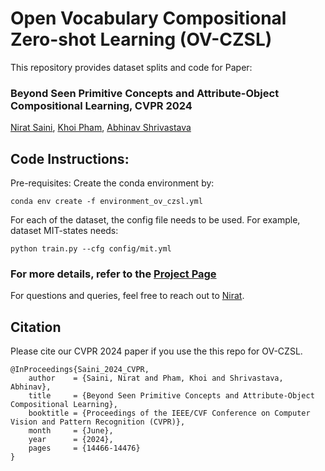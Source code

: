 # Open Vocabulary Compositional Zero-shot Learning (OV-CZSL) 
This repository provides dataset splits and code for Paper:
### Beyond Seen Primitive Concepts and Attribute-Object Compositional Learning, CVPR 2024
[Nirat Saini](https://scholar.google.com/citations?hl=en&view_op=list_works&gmla=AJsN-F4kgg1kbcLx0j2dkvo5bGoQb9BU8bNEaEkiOirw72JFqU1cdNGVo3r8KTG7pq0yHTgIZ1M6jqtUUbXRAz_6YPTAeJjMwA&user=VsTvk-8AAAAJ),
[Khoi Pham](https://scholar.google.com/citations?user=o7hS8EcAAAAJ&hl=en),
[Abhinav Shrivastava](http://www.cs.umd.edu/~abhinav/)

 ## Code Instructions:
Pre-requisites:
Create the conda environment by:
```
conda env create -f environment_ov_czsl.yml
```

For each of the dataset, the config file needs to be used. For example, dataset MIT-states needs:
```
python train.py --cfg config/mit.yml
```
### For more details, refer to the [Project Page](https://ov-czsl.github.io/)
For questions and queries, feel free to reach out to [Nirat](niratsaini@gmail.com).

## Citation
Please cite our CVPR 2024 paper if you use the this repo for OV-CZSL.
```
@InProceedings{Saini_2024_CVPR,
    author    = {Saini, Nirat and Pham, Khoi and Shrivastava, Abhinav},
    title     = {Beyond Seen Primitive Concepts and Attribute-Object Compositional Learning},
    booktitle = {Proceedings of the IEEE/CVF Conference on Computer Vision and Pattern Recognition (CVPR)},
    month     = {June},
    year      = {2024},
    pages     = {14466-14476}
}
```
